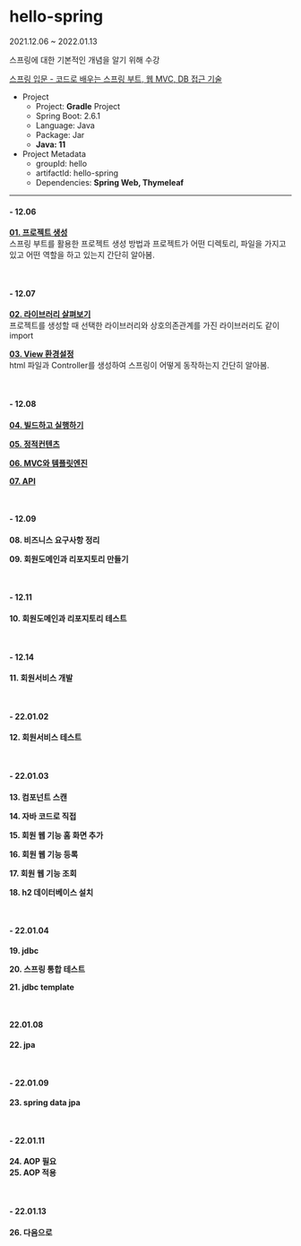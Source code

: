 # hello-spring

2021.12.06 ~ 2022.01.13

스프링에 대한 기본적인 개념을 알기 위해 수강

[스프링 입문 - 코드로 배우는 스프링 부트, 웹 MVC, DB 접근 기술](https://youtube.com/playlist?list=PLumVmq_uRGHgBrimIp2-7MCnoPUskVMnd)

- Project
  - Project: **Gradle** Project
  - Spring Boot: 2.6.1
  - Language: Java
  - Package: Jar
  - **Java: 11**
- Project Metadata
  - groupId: hello
  - artifactId: hello-spring
  - Dependencies: **Spring Web, Thymeleaf**
  
---

#### - 12.06
**[01. 프로젝트 생성](https://zeroh0.github.io/java/hello_spring_1/)**  
스프링 부트를 활용한 프로젝트 생성 방법과 프로젝트가 어떤 디렉토리, 파일을 가지고 있고 어떤 역할을 하고 있는지 간단히 알아봄.

<br>

#### - 12.07
**[02. 라이브러리 살펴보기](https://zeroh0.github.io/java/hello_spring_2/)**  
프로젝트를 생성할 때 선택한 라이브러리와 상호의존관계를 가진 라이브러리도 같이 import

**[03. View 환경설정](https://zeroh0.github.io/java/hello_spring_3/)**  
html 파일과 Controller를 생성하여 스프링이 어떻게 동작하는지 간단히 알아봄.

<br>

#### - 12.08
**[04. 빌드하고 실행하기](https://zeroh0.github.io/java/hello_spring_4/)**

**[05. 정적컨텐츠](https://zeroh0.github.io/java/hello_spring_5/)**

**[06. MVC와 템플릿엔진](https://zeroh0.github.io/java/hello_spring_6/)**

**[07. API](https://zeroh0.github.io/java/hello_spring_7/)**

<br>

#### - 12.09

**08. 비즈니스 요구사항 정리**

**09. 회원도메인과 리포지토리 만들기**

<br>

#### - 12.11

**10. 회원도메인과 리포지토리 테스트**

<br>

#### - 12.14

**11. 회원서비스 개발**

<br>

#### - 22.01.02

**12. 회원서비스 테스트**

<br>

#### - 22.01.03

**13. 컴포넌트 스캔**

**14. 자바 코드로 직접**

**15. 회원 웹 기능 홈 화면 추가**

**16. 회원 웹 기능 등록**

**17. 회원 웹 기능 조회**

**18. h2 데이터베이스 설치**

<br>

#### - 22.01.04
**19. jdbc**

**20. 스프링 통합 테스트**

**21. jdbc template**

<br>

#### 22.01.08
**22. jpa**

<br>

#### - 22.01.09
**23. spring data jpa**

<br>

#### - 22.01.11
**24. AOP 필요**  
**25. AOP 적용**

<br>

#### - 22.01.13
**26. 다음으로**
